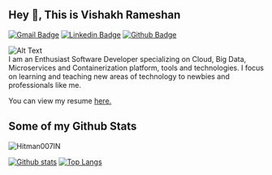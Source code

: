 ## Hey 👋, This is Vishakh Rameshan
[![Gmail Badge](https://img.shields.io/badge/-vishakh.km.94@gmail.com-c14438?style=flat&logo=Gmail&logoColor=white&link=mailto:vishakh.km.94@gmail.com)](mailto:vishakh.km.94@gmail.com) 
[![Linkedin Badge](https://img.shields.io/badge/-vishakh-rameshan-0a48099a?style=flat&logo=Linkedin&logoColor=white&link=https://www.linkedin.com/in/vishakh-rameshan-0a48099a/)](https://www.linkedin.com/in/vishakh-rameshan-0a48099a/) [![Github Badge](https://img.shields.io/badge/-Hitman007IN-grey?style=flat&logo=github&logoColor=white&link=https://github.com/Hitman007IN/)](https://www.github.com/Hitman007IN/) <p align='left'>![Alt Text](https://i.pinimg.com/originals/8a/f4/fe/8af4febc154ad406079ce04b7e9f70ee.gif)<br>I am an Enthusiast Software Developer specializing on Cloud, Big Data, Microservices and Containerization platform, tools and technologies. I focus on learning and teaching new areas of technology to newbies and professionals like me.</p><p align='left'> You can view my resume <a href='https://drive.google.com/file/d/1rLcq8Gcs72aqEJlqtCZYIbjvPODBE7CP/view?usp=sharing ' target=_blank><u>here</u>.</a></p>
## Some of my Github Stats
<p align=left> <img src=https://komarev.com/ghpvc/?username=Hitman007IN alt=Hitman007IN /> </p>

[![Github stats](https://github-readme-stats.vercel.app/api?username=Hitman007IN&show_icons=true&include_all_commits=true)](https://github.com/Hitman007IN/github-readme-stats)
[![Top Langs](https://github-readme-stats.vercel.app/api/top-langs/?username=Hitman007IN&layout=compact)](https://github.com/Hitman007IN/github-readme-stats)
